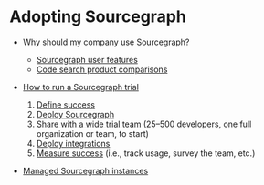 # Adopting Sourcegraph

- Why should my company use Sourcegraph?
  - [Sourcegraph user features](../user/index.md)
  - [Code search product comparisons](https://about.sourcegraph.com/workflow#other-tools)
- [How to run a Sourcegraph trial](trial/index.md)
  1. [Define success](trial/index.md#1-define-trial-success)
  1. [Deploy Sourcegraph](trial/index.md#2-deploy-sourcegraph)
  1. [Share with a wide trial team](trial/index.md#3-share-with-the-trial-team) (25–500 developers, one full organization or team, to start)
  1. [Deploy integrations](trial/index.md#4-deploy-integrations)
  1. [Measure success](trial/index.md#5-measure-success) (i.e., track usage, survey the team, etc.)

- [Managed Sourcegraph instances](managed.md)
